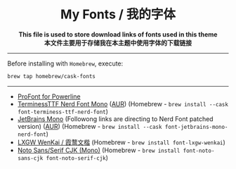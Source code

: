 <h1 align="center">My Fonts / 我的字体</h1>

<p align="center"> 
  <b>This file is used to store download links of fonts used in this theme</b>
  <br />
  <b>本文件主要用于存储我在本主题中使用字体的下载链接</b>
</p>

---

Before installing with `Homebrew`, execute:

``` bash
brew tap homebrew/cask-fonts
```

------

- [ProFont for Powerline](https://github.com/powerline/fonts/blob/master/ProFont/ProFont%20For%20Powerline.ttf)
- [TerminessTTF Nerd Font Mono](https://www.nerdfonts.com/font-downloads) ([AUR](https://aur.archlinux.org/packages/nerd-fonts-terminus)) (Homebrew - `brew install --cask font-terminess-ttf-nerd-font`)
- [JetBrains Mono](https://www.jetbrains.com/lp/mono/) (Followong links are directing to Nerd Font patched version) ([AUR](https://aur.archlinux.org/packages/nerd-fonts-jetbrains-mono)) (Homebrew - `brew install --cask font-jetbrains-mono-nerd-font`)
- [LXGW WenKai / 霞鹜文楷](https://github.com/lxgw/LxgwWenKai) (Homebrew - `brew install font-lxgw-wenkai`)
- [Noto Sans/Serif CJK (Mono)](https://github.com/googlefonts/noto-cjk) (Homebrew - `brew install font-noto-sans-cjk font-noto-serif-cjk`)
